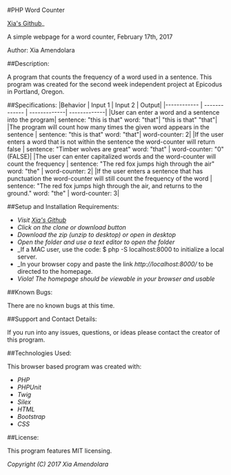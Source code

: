 #PHP Word Counter

[Xia's Github](https://github.com/Xesme/php-word-counter.git)_

A simple webpage for a word counter, February 17th, 2017

Author: Xia Amendolara

##Description:

A program that counts the frequency of a word used in a sentence. This program was created for the second week independent project at Epicodus in Portland, Oregon.


##Specifications:
|Behavior | Input 1 | Input 2 | Output|
|------------ | ------------- | -------------| -------------|
|User can enter a word and a sentence into the program| sentence: "this is that" word: "that"| "this is that" "that"|
|The program will count how many times the given word appears in the sentence | sentence: "this is that" word: "that"| word-counter: 2|
|If the user enters a word that is not within the sentence the word-counter will return false | sentence: "Timber wolves are great" word: "that" | word-counter: "0" (FALSE)|
|The user can enter capitalized words and the word-counter will count the frequency | sentence: "The red fox jumps high through the air" word: "the" | word-counter: 2|
|If the user enters a sentence that has punctuation the word-counter will still count the frequency of the word | sentence: "The red fox jumps high through the air, and returns to the ground." word: "the"  | word-counter: 3|




##Setup and Installation Requirements:

* _Visit [Xia's Github](https://github.com/Xesme/php-word-counter.git)_
* _Click on the clone or download button_
* _Download the zip (unzip to desktop) or open in desktop_
* _Open the folder and use a text editor to open the folder_
* _If a MAC user, use the code: $ php -S localhost:8000 to initialize                 a local server.
* _In your browser copy and paste the link *http://localhost:8000/* to be directed to the homepage.
* _Viola! The homepage should be viewable in your browser and usable_


##Known Bugs:

There are no known bugs at this time.

##Support and Contact Details:

If you run into any issues, questions, or ideas please contact the creator of this program.

##Technologies Used:

This browser based program was created with:
* _PHP_
* _PHPUnit_
* _Twig_
* _Silex_
* _HTML_
* _Bootstrap_
* _CSS_

##License:

This program features MIT licensing.

*Copyright (C) 2017 Xia Amendolara*
